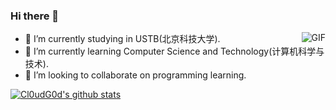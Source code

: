 ### Hi there 👋

<img align="right" alt="GIF" src="https://raw.githubusercontent.com/JoeyBling/JoeyBling/master/pic/pusheencode.gif" />

- 🔭 I’m currently studying in USTB(北京科技大学).
- 🌱 I’m currently learning Computer Science and Technology(计算机科学与技术).
- 👯 I’m looking to collaborate on programming learning.

 [![Cl0udG0d's github stats](https://github-readme-stats.vercel.app/api?username=USTBhyh)](https://github.com/anuraghazra/github-readme-stats)
<!--
**USTBhyh/USTBhyh** is a ✨ _special_ ✨ repository because its `README.md` (this file) appears on your GitHub profile.

Here are some ideas to get you started:

- 🔭 I’m currently studying in USTB(北京科技大学).
- 🌱 I’m currently learning Computer Science and Technology(计算机科学与技术).
- 👯 I’m looking to collaborate on programming learning.
- 🤔 I’m looking for help with ...
- 💬 Ask me about ...
- 📫 How to reach me: ...
- 😄 Pronouns: ...
- ⚡ Fun fact: ...
-->
